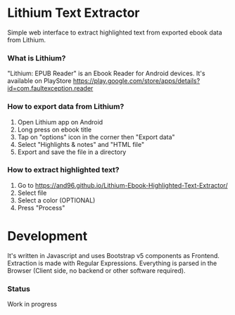 # Lithium Text Extractor
Simple web interface to extract highlighted text from exported ebook data from Lithium.

### What is Lithium?
"Lithium: EPUB Reader" is an Ebook Reader for Android devices.
It's available on PlayStore https://play.google.com/store/apps/details?id=com.faultexception.reader

### How to export data from Lithium?
1. Open Lithium app on Android
2. Long press on ebook title
3. Tap on "options" icon in the corner then "Export data"
4. Select "Highlights & notes" and "HTML file"
5. Export and save the file in a directory

### How to extract highlighted text?
1. Go to https://and96.github.io/Lithium-Ebook-Highlighted-Text-Extractor/
2. Select file
3. Select a color (OPTIONAL)
4. Press "Process"

# Development
It's written in Javascript and uses Bootstrap v5 components as Frontend. 
Extraction is made with Regular Expressions.
Everything is parsed in the Browser (Client side, no backend or other software required).

### Status
Work in progress
